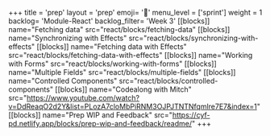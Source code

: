 +++
title = 'prep'
layout = 'prep'
emoji= '📝'
menu_level = ['sprint']
weight = 1
backlog= 'Module-React'
backlog_filter= 'Week 3'
[[blocks]]
name="Fetching data"
src="react/blocks/fetching-data"
[[blocks]]
name="Synchronizing with Effects"
src="react/blocks/synchronizing-with-effects"
[[blocks]]
name="Fetching data with Effects"
src="react/blocks/fetching-data-with-effects"
[[blocks]]
name="Working with Forms"
src="react/blocks/working-with-forms"
[[blocks]]
name="Multiple Fields"
src="react/blocks/multiple-fields"
[[blocks]]
name="Controlled Components"
src="react/blocks/controlled-components"
[[blocks]]
name="Codealong with Mitch"
src="https://www.youtube.com/watch?v=DdReaqO2d2Y&list=PLozA7cloMbPiRNM3OJPJTNTNfqmlre7E7&index=1"
[[blocks]]
name="Prep WIP and Feedback"
src="https://cyf-pd.netlify.app/blocks/prep-wip-and-feedback/readme/"
+++

